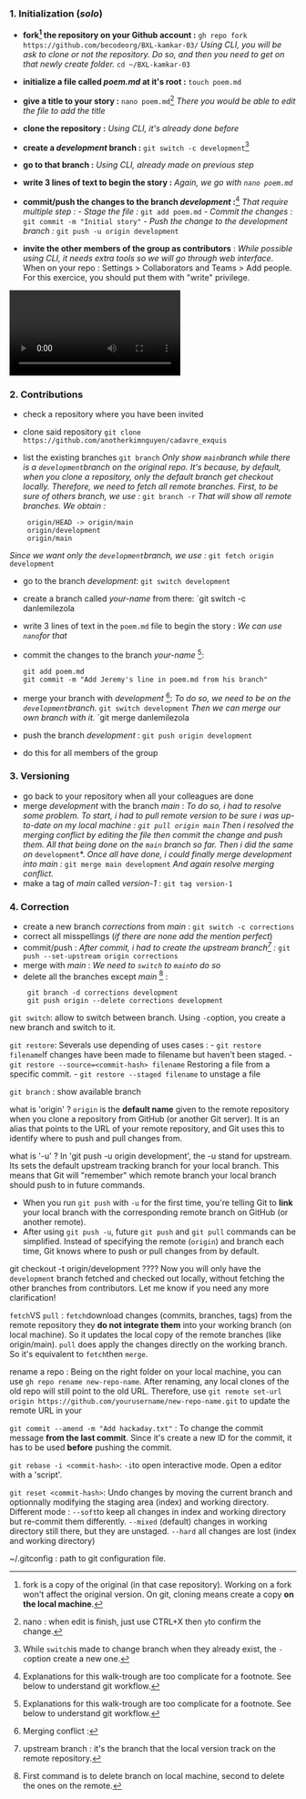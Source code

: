 ### 1. Initialization (_solo_)[](https://github.com/becodeorg/BXL-kamkar-03/tree/main/content/00.Other/01.Cooperative_Git#1-initialization (solo))


- **fork[^1] the repository on your Github account :**
`gh repo fork https://github.com/becodeorg/BXL-kamkar-03/`
    *Using CLI, you will be ask to clone or not the repository. Do so, and then you need to get on that newly create folder.*
`cd ~/BXL-kamkar-03`
- **initialize a file called _poem.md_ at it's root :** 
`touch poem.md`
- **give a title to your story :** 
`nano poem.md`[^2]
    *There you would be able to edit the file to add the title*
- **clone the repository :** 
    *Using CLI, it's already done before*
- **create a _development_ branch :** 
`git switch -c development`[^3]
- **go to that branch :** 
    *Using CLI, already made on previous step*
- **write 3 lines of text to begin the story :**
    *Again, we go with `nano poem.md`*
- **commit/push the changes to the branch *development* :**[^4]
*That require multiple step :*
    *- Stage the file :* `git add poem.md`
    *- Commit the changes :* `git commit -m "Initial story"`
    *- Push the change to the development branch :* 
    `git push -u origin development`

- **invite the other members of the group as contributors** : 
    *While possible using CLI, it needs extra tools so we will go through web interface*.
    When on your repo : Settings > Collaborators and Teams > Add people.
    For this exercice, you should put them with "write" privilege.

[^1]: fork is a copy of the original (in that case repository). Working on a fork won't affect the original version. On git, cloning means create a copy **on the local machine**.
[^2]: nano : when edit is finish, just use CTRL+X then `y`to confirm the change.
[^3]: While `switch`is made to change branch when they already exist, the `-c`option create a new one.
[^4]: Explanations for this walk-trough are too complicate for a footnote. See below to understand git workflow. 


![Screencast from 2024-10-10 16-42-30](Screencast%20from%202024-10-10%2016-42-30.webm)




### 2. Contributions[](https://github.com/becodeorg/BXL-kamkar-03/tree/main/content/00.Other/01.Cooperative_Git#2-contributions)



- check a repository where you have been invited

- clone said repository
`git clone https://github.com/anotherkimnguyen/cadavre_exquis`

- list the existing branches
`git branch`
     *Only show `main`branch while there is a `development`branch on the original repo.*
     *It's because, by default, when you clone a repository, only the default branch get checkout locally. Therefore, we need to fetch all remote branches. First, to be sure of others branch, we use :*
     `git branch -r`
     *That will show all remote branches. We obtain :* 
     
       origin/HEAD -> origin/main  
       origin/development  
       origin/main  
*Since we want only the `development`branch, we use :* 
     `git fetch origin development`

- go to the branch _development_:
     `git switch development` 

- create a branch called _your-name_ from there:
     `git switch -c danlemilezola
- write 3 lines of text in the `poem.md` file to begin the story :
     *We can use `nano`for that*
- commit the changes to the branch _your-name_ [^4]: 
    ```
    git add poem.md
    git commit -m "Add Jeremy's line in poem.md from his branch"
    ```
- merge your branch with _development_ [^5]: 
     *To do so, we need to be on the `development`branch.*
     `git switch development`
     *Then we can merge our own branch with it.*
     `git merge danlemilezola
- push the branch _development_ : 
     `git push origin development`
- do this for all members of the group

[^5]: Merging conflict : 

### 3. Versioning 
[](https://github.com/Aziz-KherBek/BXL-kamkar-03/tree/development/content/00.Other/01.Cooperative_Git#3-versioning)


- go back to your repository when all your colleagues are done
- merge _development_ with the branch _main_ : 
    *To do so, i had to resolve some problem. To start, i had to pull remote version to be sure i was up-to-date on my local machine :* 
    *`git pull origin main`*
    *Then i resolved the merging conflict by editing the file then commit the change and push them.*
    *All that being done on the `main` branch so far.*
    *Then i did the same on* `development`*.
    *Once all have done, i could finally merge development into main :* 
    `git merge main development`
    *And again resolve merging conflict.* 
- make a tag of _main_ called _version-1_ : 
    `git tag version-1`


### 4. Correction

[](https://github.com/Aziz-KherBek/BXL-kamkar-03/tree/development/content/00.Other/01.Cooperative_Git#4-correction)

- create a new branch _corrections_ from _main_ : 
    `git switch -c corrections`
- correct all misspellings (_if there are none add the mention perfect_)
- commit/push : 
    *After commit, i had to create the upstream branch[^6]  :* 
    `git push --set-upstream origin corrections`
- merge with _main_ : 
    *We need to `switch` to `main`to do so*
- delete all the branches except _main_ [^7] :
   ```
    git branch -d corrections development
    git push origin --delete corrections development
     ```

[^6]:upstream branch : it's the branch that the local version track on the remote repository. 
[^7]: First command is to delete branch on local machine, second to delete the ones on the remote. 


`git switch`: allow to switch between branch. Using `-c`option, you create a new branch and switch to it. 

`git restore`: 
     Severals use depending of uses cases :
     - `git restore filename`If changes have been made to filename but haven't been staged. 
     - `git restore --source=<commit-hash> filename` Restoring a file from a specific commit. 
     - `git restore --staged filename` to unstage a file


`git branch` : show available branch 


what is 'origin' ? 
`origin` is the **default name** given to the remote repository when you clone a repository from GitHub (or another Git server). It is an alias that points to the URL of your remote repository, and Git uses this to identify where to push and pull changes from.

what is '-u' ? 
In 'git push -u origin development', the -u stand for upstream. Its sets the default upstream tracking branch for your local branch. This means that Git will "remember" which remote branch your local branch should push to in future commands.
- When you run `git push` with `-u` for the first time, you're telling Git to **link** your local branch with the corresponding remote branch on GitHub (or another remote).
- After using `git push -u`, future `git push` and `git pull` commands can be simplified. Instead of specifying the remote (`origin`) and branch each time, Git knows where to push or pull changes from by default.

git checkout -t origin/development ????
   Now you will only have the `development` branch fetched and checked out locally, without fetching the other branches from contributors. Let me know if you need any more clarification!

`fetch`VS `pull` : 
     `fetch`download changes (commits, branches, tags) from the remote repository they **do not integrate them** into your working branch (on local machine). So it updates the local copy of the remote branches (like origin/main).
     `pull` does apply the changes directly on the working branch. So it's equivalent to `fetch`then `merge`. 

rename a repo : 
     Being on the right folder on your local machine, you can use `gh repo rename new-repo-name`.
     After renaming, any local clones of the old repo will still point to the old URL. Therefore, use `git remote set-url origin https://github.com/yourusername/new-repo-name.git` to update the remote URL in your 

`git commit --amend -m "Add hackaday.txt"` : 
    To change the commit message **from the last commit**. Since it's create a new ID for the commit, it has to be used **before** pushing the commit. 

`git rebase -i <commit-hash>`:
     `-i`to open interactive mode. Open a editor with a 'script'. 

`git reset <commit-hash>`: 
     Undo changes by moving the current branch and optionnally modifying the staging area (index) and working directory. Different mode : 
     `--soft`to keep all changes in index and working directory but re-commit them differently. 
     `--mixed` (default) changes in working directory still there, but they are unstaged.
     `--hard` all changes are lost (index and working directory)

~/.gitconfig : path to git configuration file.[](https://jr0cket.co.uk/2013/06/designing-your-own-commit-graph-with-git.html)
     